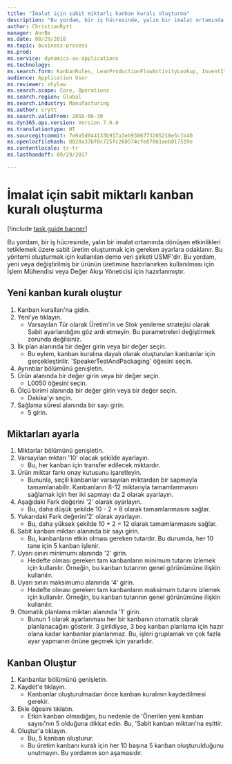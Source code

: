 ```yaml
--- 
title: "İmalat için sabit miktarlı kanban kuralı oluşturma"
description: "Bu yordam, bir iş hücresinde, yalın bir imalat ortamında dönüşen etkinlikleri tetiklemek üzere sabit üretim oluşturmak için gereken ayarlara odaklanır."
author: ChristianRytt
manager: AnnBe
ms.date: 08/29/2018
ms.topic: business-process
ms.prod: 
ms.service: dynamics-ax-applications
ms.technology: 
ms.search.form: KanbanRules, LeanProductionFlowActivityLookup, InventItemIdLookupSimple, UnitOfMeasureLookup, KanbanCreate
audience: Application User
ms.reviewer: shylaw
ms.search.scope: Core, Operations
ms.search.region: Global
ms.search.industry: Manufacturing
ms.author: crytt
ms.search.validFrom: 2016-06-30
ms.dyn365.ops.version: Version 7.0.0
ms.translationtype: HT
ms.sourcegitcommit: 7e0a5d044133b917a3eb9386773205218e5c1b40
ms.openlocfilehash: 8020a37bf0c725fc260574cfe87861aeb017519e
ms.contentlocale: tr-tr
ms.lasthandoff: 09/29/2017

---
```

# <a name="create-a-fixed-quantity-kanban-rule-for-manufacturing"></a>İmalat için sabit miktarlı kanban kuralı oluşturma

[!include [task guide banner](../../includes/task-guide-banner.md)]

Bu yordam, bir iş hücresinde, yalın bir imalat ortamında dönüşen etkinlikleri tetiklemek üzere sabit üretim oluşturmak için gereken ayarlara odaklanır. Bu yöntemi oluşturmak için kullanılan demo veri şirketi USMF'dir. Bu yordam, yeni veya değiştirilmiş bir ürünün üretimine hazırlanırken kullanılması için İşlem Mühendisi veya Değer Akışı Yöneticisi için hazırlanmıştır.


## <a name="create-new-kanban-rule"></a>Yeni kanban kuralı oluştur
1. Kanban kuralları'na gidin.
2. Yeni'ye tıklayın.
    * Varsayılan Tür olarak Üretim'in ve Stok yenileme stratejisi olarak Sabit ayarlandığını göz ardı etmeyin. Bu parametreleri değiştirmek zorunda değilsiniz.  
3. İlk plan alanında bir değer girin veya bir değer seçin.
    * Bu eylem, kanban kuralına dayalı olarak oluşturulan kanbanlar için gerçekleştirilir.  'SpeakerTestAndPackaging' öğesini seçin.  
4. Ayrıntılar bölümünü genişletin.
5. Ürün alanında bir değer girin veya bir değer seçin.
    * L0050 öğesini seçin.  
6. Ölçü birimi alanında bir değer girin veya bir değer seçin.
    * Dakika'yı seçin.  
7. Sağlama süresi alanında bir sayı girin.
    * 5 girin.  

## <a name="set-quantities"></a>Miktarları ayarla
1. Miktarlar bölümünü genişletin.
2. Varsayılan mktarı '10' olacak şekilde ayarlayın.
    * Bu, her kanban için transfer edilecek miktardır.  
3. Ürün miktar farkı onay kutusunu işaretleyin.
    * Bununla, seçili kanbanlar varsayılan miktardan bir sapmayla tamamlanabilir.  Kanbanların 8-12 miktarıyla tamamlanmasını sağlamak için her iki sapmayı da 2 olarak ayarlayın.  
4. Aşağıdaki Fark değerini '2' olarak ayarlayın.
    * Bu, daha düşük şekilde 10 - 2 = 8 olarak tamamlanmasını sağlar.  
5. Yukarıdaki Fark değerini'2' olarak ayarlayın.
    * Bu, daha yüksek şekilde 10 + 2 = 12 olarak tamamlanmasını sağlar.  
6. Sabit kanban miktarı alanında bir sayı girin.
    * Bu, kanbanların etkin olması gereken tutardır. Bu durumda, her 10 tane için 5 kanban işlenir.  
7. Uyarı sınırı minimumı alanında '2' girin.
    * Hedefte olması gereken tam kanbanların minimum tutarını izlemek için kullanılır. Örneğin, bu kanban tutarının genel görünümüne ilişkin kullanılır.  
8. Uyarı sınırı maksimumu alanında '4' girin.
    * Hedefte olması gereken tam kanbanların maksimum tutarını izlemek için kullanılır. Örneğin, bu kanban tutarının genel görünümüne ilişkin kullanılır.  
9. Otomatik planlama miktarı alanında '1' girin.
    * Bunun 1 olarak ayarlanması her bir kanbanın otomatik olarak planlanacağını gösterir.   3 girildiyse, 3 boş kanban planlama için hazır olana kadar kanbanlar planlanmaz. Bu, işleri gruplamak ve çok fazla ayar yapmanın önüne geçmek için yararlıdır.  

## <a name="create-kanbans"></a>Kanban Oluştur
1. Kanbanlar bölümünü genişletin.
2. Kaydet'e tıklayın.
    * Kanbanlar oluşturulmadan önce kanban kuralının kaydedilmesi gerekir.  
3. Ekle öğesini tıklatın.
    * Etkin kanban olmadığını, bu nedenle de 'Önerilen yeni kanban sayısı'nın 5 olduğuna dikkat edin. Bu, 'Sabit kanban miktarı'na eşittir.  
4. Oluştur'a tıklayın.
    * Bu, 5 kanban oluşturur.  
    * Bu üretim kanbanı kuralı için her 10 başına 5 kanban oluşturulduğunu unutmayın. Bu yordamın son aşamasıdır.  


